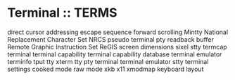 # Terminal :: TERMS

direct cursor addressing
escape sequence
forward scrolling
Mintty
National Replacement Character Set
NRCS
pseudo terminal
pty
readback buffer
Remote Graphic Instruction Set ReGIS
screen dimensions
sixel
stty
termcap
terminal
terminal capability
terminal capability database
terminal emulator
terminfo
tput
tty
xterm
tty
pty
terminal
terminal emulator
stty
terminal settings
cooked mode
raw mode
xkb
x11
xmodmap
keyboard layout
